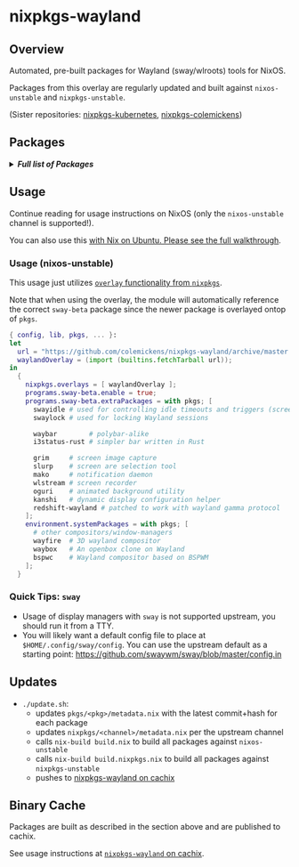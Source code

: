 # nixpkgs-wayland

## Overview

Automated, pre-built packages for Wayland (sway/wlroots) tools for NixOS.

Packages from this overlay are regularly updated and built against `nixos-unstable` and `nixpkgs-unstable`.

(Sister repositories: [nixpkgs-kubernetes](https://github.com/colemickens/nixpkgs-kubernetes), [nixpkgs-colemickens](https://github.com/colemickens/nixpkgs-colemickens))

## Packages

<details><summary><em><b>Full list of Packages</b></em></summary>

<!--pkgs-->
| Attribute Name | Last Upstream Commit Time |
| -------------- | ------------------------- |
| nixpkgs/nixos-unstable | [2019-02-26 03:26](https://github.com/nixos/nixpkgs-channels/commits/1233c8d9e9bc463899ed6a8cf0232e6bf36475ee) |
| nixpkgs/nixpkgs-unstable | [2019-02-24 06:16](https://github.com/nixos/nixpkgs-channels/commits/0f43790d2ce2fc30419c8fd3c427b1fe931297d6) |
| pkgs/wlroots | [2019-02-26 06:48](https://github.com/swaywm/wlroots/commits/65f1ec1d5eb13fab3b953da8d5e8092175e04149) |
| pkgs/sway-beta | [2019-02-25 23:06](https://github.com/swaywm/sway/commits/efe370ba1220b11d5c736b23cb109d47483878d2) |
| pkgs/swayidle | [2019-02-16 08:43](https://github.com/swaywm/swayidle/commits/3e392e31c0684854a9a145cda1bd9a44c99ef24d) |
| pkgs/swaylock | [2019-02-12 14:27](https://github.com/swaywm/swaylock/commits/6b3be42264b9eaa8524ea4f0d93fbd1d82495d90) |
| pkgs/slurp | [2019-02-23 10:47](https://github.com/emersion/slurp/commits/0b5df0343d4e44802a0711089b0f7f0e014021d0) |
| pkgs/grim | [2019-02-20 05:18](https://github.com/emersion/grim/commits/6994df611f55a4089209fdd5ad8d9301e4fb0167) |
| pkgs/mako | [2019-02-20 14:00](https://github.com/emersion/mako/commits/e3a69aa4017d6cb64a270fcc2e708c98cd9d2b39) |
| pkgs/kanshi | [2019-02-02 15:21](https://github.com/emersion/kanshi/commits/970267e400c21a6bb51a1c80a0aadfd1e6660a7b) |
| pkgs/wlstream | [2018-07-15 14:10](https://github.com/atomnuker/wlstream/commits/182076a94562b128c3a97ecc53cc68905ea86838) |
| pkgs/oguri | [2019-02-19 06:19](https://github.com/vilhalmer/oguri/commits/59a51758f4b14f60113aad6ae4ebb92d80060ce5) |
| pkgs/waybar | [2019-02-26 03:18](https://github.com/Alexays/waybar/commits/470f539346836bbd5beec5151cdb020ad047f23e) |
| pkgs/wayfire | [2019-02-26 09:35](https://github.com/WayfireWM/wayfire/commits/8d54e8f0edd66a862c0c277b2ef925253f449424) |
| pkgs/wf-config | [2019-02-13 07:49](https://github.com/WayfireWM/wf-config/commits/52a7963f8a77bfa98b657c76304d7ad515b69878) |
| pkgs/redshift-wayland | [2018-11-07 12:03](https://github.com/minus7/redshift/commits/420d0d534c9f03abc4d634a7d3d7629caf29b4b6) |
| pkgs/bspwc | [2018-12-29 15:21](https://github.com/Bl4ckb0ne/bspwc/commits/e72ff641bd30d3db153d879cea1cffd149931546) |
| pkgs/waybox | [2018-11-27 06:44](https://github.com/wizbright/waybox/commits/482d0a92f5530a5cbab8b0b913b653d4503015c4) |
| pkgs/wl-clipboard | [2019-02-12 07:59](https://github.com/bugaevc/wl-clipboard/commits/a60fba0fad8399071bd36dbd2fb8fe0ef4cf6f11) |
| pkgs/i3status-rust | [2019-02-15 10:03](https://github.com/greshake/i3status-rust/commits/2dc958995834b529a245c22c510b57d5c928c747) |
<!--pkgs-->

</details>

## Usage

Continue reading for usage instructions on NixOS (only the `nixos-unstable` channel is supported!).

You can also use this [with Nix on Ubuntu. Please see the full walkthrough](docs/sway-on-ubuntu/).

### Usage (nixos-unstable)

This usage just utilizes [`overlay` functionality from `nixpkgs`]().

Note that when using the overlay, the module will automatically reference the correct
`sway-beta` package since the newer package is overlayed ontop of `pkgs`.

```nix
{ config, lib, pkgs, ... }:
let
  url = "https://github.com/colemickens/nixpkgs-wayland/archive/master.tar.gz";
  waylandOverlay = (import (builtins.fetchTarball url));
in
  {
    nixpkgs.overlays = [ waylandOverlay ];
    programs.sway-beta.enable = true;
    programs.sway-beta.extraPackages = with pkgs; [
      swayidle # used for controlling idle timeouts and triggers (screen locking, etc)
      swaylock # used for locking Wayland sessions

      waybar        # polybar-alike
      i3status-rust # simpler bar written in Rust

      grim     # screen image capture
      slurp    # screen are selection tool
      mako     # notification daemon
      wlstream # screen recorder
      oguri    # animated background utility
      kanshi   # dynamic display configuration helper
      redshift-wayland # patched to work with wayland gamma protocol
    ];
    environment.systemPackages = with pkgs; [
      # other compositors/window-managers
      wayfire  # 3D wayland compositor
      waybox   # An openbox clone on Wayland
      bspwc    # Wayland compositor based on BSPWM
    ];
  }
```

### Quick Tips: `sway`

* Usage of display managers with `sway` is not supported upstream, you should run it from a TTY.
* You will likely want a default config file to place at `$HOME/.config/sway/config`. You can use the upstream default as a starting point: https://github.com/swaywm/sway/blob/master/config.in

## Updates

* `./update.sh`:
  * updates `pkgs/<pkg>/metadata.nix` with the latest commit+hash for each package
  * updates `nixpkgs/<channel>/metadata.nix` per the upstream channel
  * calls `nix-build build.nix` to build all packages against `nixos-unstable`
  * calls `nix-build build.nixpkgs.nix` to build all packages against `nixpkgs-unstable`
  * pushes to [nixpkgs-wayland on cachix](https://nixpkgs-wayland.cachix.org)

## Binary Cache

Packages are built as described in the section above and are published to cachix.

See usage instructions at [`nixpkgs-wayland` on cachix](https://nixpkgs-wayland.cachix.org).

